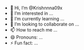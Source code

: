 - 👋 Hi, I’m @Krishnnna09x
- 👀 I’m interested in ...
- 🌱 I’m currently learning ...
- 💞️ I’m looking to collaborate on ...
- 📫 How to reach me ...
- 😄 Pronouns: ...
- ⚡ Fun fact: ...

<!---
Krishnnna09x/Krishnnna09x is a ✨ special ✨ repository because its `README.md` (this file) appears on your GitHub profile.
You can click the Preview link to take a look at your changes.
--->
